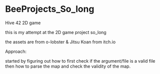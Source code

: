 # BeeProjects_So_long
Hive 42 2D game

this is my attempt at the 2D game project so_long

the assets are from o-lobster & Jitsu Koan from itch.io

Approach:

started by figuring out how to first check if the argument/file is a valid file then how to parse the map and check the validity of the map.
